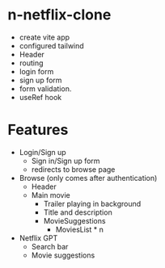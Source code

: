 # n-netflix-clone

- create vite app
- configured tailwind
- Header
- routing
- login form
- sign up form
- form validation.
- useRef hook

# Features

- Login/Sign up
  - Sign in/Sign up form
  - redirects to browse page
- Browse (only comes after authentication)
  - Header
  - Main movie
    - Trailer playing in background
    - Title and description
    - MovieSuggestions
      - MoviesList \* n
- Netflix GPT
  - Search bar
  - Movie suggestions

